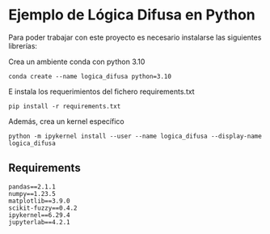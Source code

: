 # Ejemplo de Lógica Difusa en Python

Para poder trabajar con este proyecto es necesario instalarse las siguientes librerías:

Crea un ambiente conda con python 3.10

```
conda create --name logica_difusa python=3.10
```

E instala los requerimientos del fichero requirements.txt

```
pip install -r requirements.txt
```

Además, crea un kernel específico

```
python -m ipykernel install --user --name logica_difusa --display-name logica_difusa
```

## Requirements

```
pandas==2.1.1
numpy==1.23.5
matplotlib==3.9.0
scikit-fuzzy==0.4.2
ipykernel==6.29.4
jupyterlab==4.2.1
```